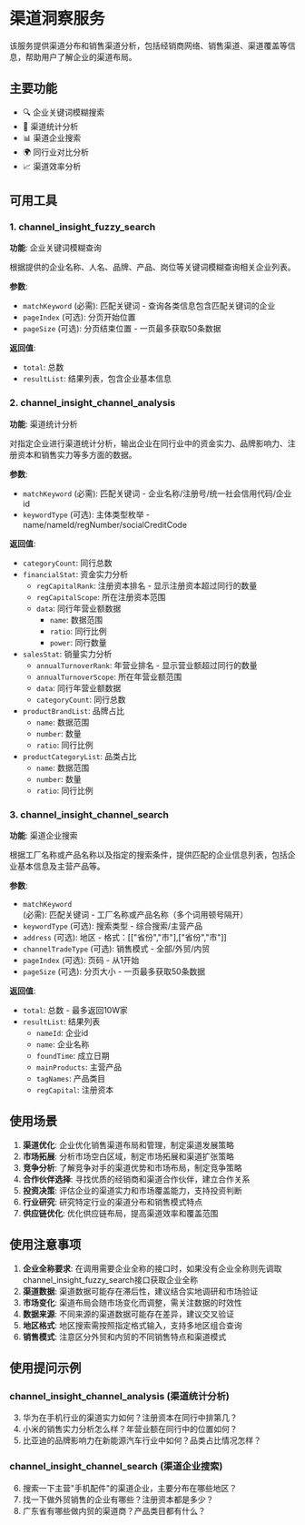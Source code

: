 # 渠道洞察服务

该服务提供渠道分布和销售渠道分析，包括经销商网络、销售渠道、渠道覆盖等信息，帮助用户了解企业的渠道布局。

## 主要功能

- 🔍 企业关键词模糊搜索
- 🏪 渠道统计分析
- 📊 渠道企业搜索
- 🌍 同行业对比分析
- 📈 渠道效率分析

## 可用工具

### 1. channel_insight_fuzzy_search
**功能**: 企业关键词模糊查询

根据提供的企业名称、人名、品牌、产品、岗位等关键词模糊查询相关企业列表。

**参数**:
- `matchKeyword` (必需): 匹配关键词 - 查询各类信息包含匹配关键词的企业
- `pageIndex` (可选): 分页开始位置
- `pageSize` (可选): 分页结束位置 - 一页最多获取50条数据

**返回值**:
- `total`: 总数
- `resultList`: 结果列表，包含企业基本信息

### 2. channel_insight_channel_analysis
**功能**: 渠道统计分析

对指定企业进行渠道统计分析，输出企业在同行业中的资金实力、品牌影响力、注册资本和销售实力等多方面的数据。

**参数**:
- `matchKeyword` (必需): 匹配关键词 - 企业名称/注册号/统一社会信用代码/企业id
- `keywordType` (可选): 主体类型枚举 - name/nameId/regNumber/socialCreditCode

**返回值**:
- `categoryCount`: 同行总数
- `financialStat`: 资金实力分析
  - `regCapitalRank`: 注册资本排名 - 显示注册资本超过同行的数量
  - `regCapitalScope`: 所在注册资本范围
  - `data`: 同行年营业额数据
    - `name`: 数据范围
    - `ratio`: 同行比例
    - `power`: 同行数量
- `salesStat`: 销量实力分析
  - `annualTurnoverRank`: 年营业排名 - 显示营业额超过同行的数量
  - `annualTurnoverScope`: 所在年营业额范围
  - `data`: 同行年营业额数据
  - `categoryCount`: 同行总数
- `productBrandList`: 品牌占比
  - `name`: 数据范围
  - `number`: 数量
  - `ratio`: 同行比例
- `productCategoryList`: 品类占比
  - `name`: 数据范围
  - `number`: 数量
  - `ratio`: 同行比例

### 3. channel_insight_channel_search
**功能**: 渠道企业搜索

根据工厂名称或产品名称以及指定的搜索条件，提供匹配的企业信息列表，包括企业基本信息及主营产品等。

**参数**:
- `matchKeyword` (必需): 匹配关键词 - 工厂名称或产品名称（多个词用顿号隔开）
- `keywordType` (可选): 搜索类型 - 综合搜索/主营产品
- `address` (可选): 地区 - 格式：[["省份","市"],["省份","市"]]
- `channelTradeType` (可选): 销售模式 - 全部/外贸/内贸
- `pageIndex` (可选): 页码 - 从1开始
- `pageSize` (可选): 分页大小 - 一页最多获取50条数据

**返回值**:
- `total`: 总数 - 最多返回10W家
- `resultList`: 结果列表
  - `nameId`: 企业id
  - `name`: 企业名称
  - `foundTime`: 成立日期
  - `mainProducts`: 主营产品
  - `tagNames`: 产品类目
  - `regCapital`: 注册资本

## 使用场景

1. **渠道优化**: 企业优化销售渠道布局和管理，制定渠道发展策略
2. **市场拓展**: 分析市场空白区域，制定市场拓展和渠道扩张策略
3. **竞争分析**: 了解竞争对手的渠道优势和市场布局，制定竞争策略
4. **合作伙伴选择**: 寻找优质的经销商和渠道合作伙伴，建立合作关系
5. **投资决策**: 评估企业的渠道实力和市场覆盖能力，支持投资判断
6. **行业研究**: 研究特定行业的渠道分布和销售模式特点
7. **供应链优化**: 优化供应链布局，提高渠道效率和覆盖范围

## 使用注意事项

1. **企业全称要求**: 在调用需要企业全称的接口时，如果没有企业全称则先调取channel_insight_fuzzy_search接口获取企业全称
2. **渠道数据**: 渠道数据可能存在滞后性，建议结合实地调研和市场验证
3. **市场变化**: 渠道布局会随市场变化而调整，需关注数据的时效性
4. **数据来源**: 不同来源的渠道数据可能存在差异，建议交叉验证
5. **地区格式**: 地区搜索需按照指定格式输入，支持多地区组合查询
6. **销售模式**: 注意区分外贸和内贸的不同销售特点和渠道模式

## 使用提问示例


### channel_insight_channel_analysis (渠道统计分析)
3. 华为在手机行业的渠道实力如何？注册资本在同行中排第几？
4. 小米的销售实力分析怎么样？年营业额在同行中的位置如何？
5. 比亚迪的品牌影响力在新能源汽车行业中如何？品类占比情况怎样？

### channel_insight_channel_search (渠道企业搜索)
6. 搜索一下主营"手机配件"的渠道企业，主要分布在哪些地区？
7. 找一下做外贸销售的企业有哪些？注册资本都是多少？
8. 广东省有哪些做内贸的渠道商？产品类目都有什么？